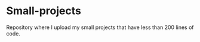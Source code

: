 # Small-projects
Repository where I upload my small projects that have less than 200 lines of code.
